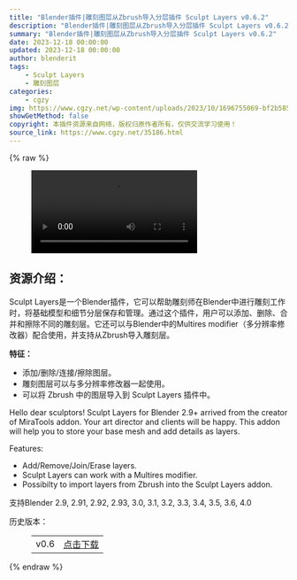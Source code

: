 ```yaml
---
title: "Blender插件|雕刻图层从Zbrush导入分层插件 Sculpt Layers v0.6.2"
description: "Blender插件|雕刻图层从Zbrush导入分层插件 Sculpt Layers v0.6.2"
summary: "Blender插件|雕刻图层从Zbrush导入分层插件 Sculpt Layers v0.6.2"
date: 2023-12-18 00:00:00
updated: 2023-12-18 00:00:00
author: blenderit
tags: 
    - Sculpt Layers
    - 雕刻图层
categories:
    - cgzy
img: https://www.cgzy.net/wp-content/uploads/2023/10/1696755069-bf2b585aaeb7a04.webp
showGetMethod: false
copyright: 本插件资源来自网络，版权归原作者所有，仅供交流学习使用！
source_link: https://www.cgzy.net/35186.html
---
```


{% raw %}
<figure class="wp-block-video aligncenter"><video controls src="http://cloud.video.taobao.com/play/u/null/p/1/e/6/t/1/430904821317.mp4"></video></figure><div class="wp-block-pandastudio-title"><div class="title_style_01"><h2 id="h2-0">资源介绍：</h2></div></div><p class="is-style-text-indent-2em">Sculpt Layers是一个Blender插件，它可以帮助雕刻师在Blender中进行雕刻工作时，将基础模型和细节分层保存和管理。通过这个插件，用户可以添加、删除、合并和擦除不同的雕刻层。它还可以与Blender中的Multires modifier（多分辨率修改器）配合使用，并支持从Zbrush导入雕刻层。</p><p><strong>特征：</strong></p><ul>
<li>添加/删除/连接/擦除图层。</li>



<li>雕刻图层可以与多分辨率修改器一起使用。</li>



<li>可以将 Zbrush 中的图层导入到 Sculpt Layers 插件中。</li>
</ul><p>Hello dear sculptors! Sculpt Layers for Blender 2.9+ arrived from the creator of MiraTools addon. Your art director and clients will be happy. This addon will help you to store your base mesh and add details as layers.</p><p>Features:</p><ul>
<li>Add/Remove/Join/Erase layers.</li>



<li>Sculpt Layers can work with a Multires modifier.</li>



<li>Possibilty to import layers from Zbrush into the Sculpt Layers addon.</li>
</ul><div class="wp-block-pandastudio-tips"><div class="tip success "><p>支持Blender 2.9, 2.91, 2.92, 2.93, 3.0, 3.1, 3.2, 3.3, 3.4, 3.5, 3.6, 4.0</p>
</div></div><div class="wp-block-pandastudio-title"><div class="title_style_01"><p>历史版本：</p></div></div><figure class="wp-block-table has-medium-font-size"><table><tbody><tr><td>v0.6</td><td><a href="https://www.cgzy.net/go?_=8efe4e5f9eaHR0cHM6Ly9wYW4uYmFpZHUuY29tL3MvMUZZRko3TGMyd3ZFcW1BdzJEMFhmLXc%2FcHdkPXRyemI%3D" target="_blank">点击下载</a></td></tr></tbody></table></figure>
<div style="display: none">cgzy</div>
{% endraw %}